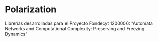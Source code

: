 # Polarization

Librerías desarrolladas para el Proyecto Fondecyt 1200006: “Automata Networks and Computational Complexity: Preserving and Freezing Dynamics”
